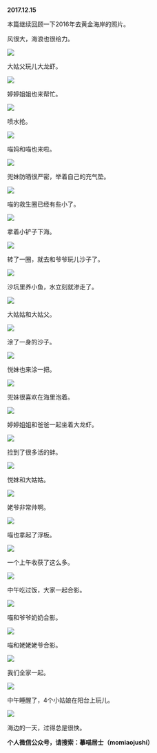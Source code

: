
          
            
**2017.12.15**

本篇继续回顾一下2016年去黄金海岸的照片。

风很大，海浪也很给力。




![](img/51001-7111bbaf1bb1791e.jpg)




大姑父玩儿大龙虾。




![](img/51001-b42ea83e5e691eaa.jpg)




婷婷姐姐也来帮忙。




![](img/51001-49fdbd63166c2df7.jpg)




喷水抢。




![](img/51001-8779ce8ceee39585.jpg)




喵妈和喵也来啦。




![](img/51001-be4dcc73c8bbb03d.jpg)




兜妹防晒很严密，举着自己的充气垫。




![](img/51001-6352f62aa450a0eb.jpg)




喵的救生圈已经有些小了。




![](img/51001-e343f99070e60cc3.jpg)




拿着小铲子下海。




![](img/51001-5eb2e587a6507062.jpg)




转了一圈，就去和爷爷玩儿沙子了。




![](img/51001-0e8c2da9cb994124.jpg)




沙坑里养小鱼，水立刻就渗走了。




![](img/51001-9a89699adcf80971.jpg)




大姑姑和大姑父。




![](img/51001-f69d4cdb057eddbf.jpg)




涂了一身的沙子。




![](img/51001-85db624ed424a5e5.jpg)




悦妹也来涂一把。




![](img/51001-6ec054098da1a8a0.jpg)




兜妹很喜欢在海里泡着。




![](img/51001-c2c72a3d383c0a02.jpg)




婷婷姐姐和爸爸一起坐着大龙虾。




![](img/51001-9139ac31261d8f02.jpg)




捡到了很多活的蚌。




![](img/51001-6db8271a07b963fe.jpg)




悦妹和大姑姑。




![](img/51001-cdc540efe567c17e.jpg)




姥爷非常帅啊。




![](img/51001-578fa8aa9aa3af7c.jpg)




喵也拿起了浮板。




![](img/51001-7a919ce3cfeff1f5.jpg)




一个上午收获了这么多。




![](img/51001-09d8063ace905da4.jpg)




中午吃过饭，大家一起合影。




![](img/51001-8b27a35115a29ca3.jpg)




喵和爷爷奶奶合影。




![](img/51001-36182e2bb43964b0.jpg)




喵和姥姥姥爷合影。




![](img/51001-e4e4ab2d502426b2.jpg)




我们全家一起。




![](img/51001-0b127cbd2433e859.jpg)




中午睡醒了，4个小姑娘在阳台上玩儿。




![](img/51001-ca9a6d4652d5f538.jpg)




海边的一天，过得总是很快。


**个人微信公众号，请搜索：摹喵居士（momiaojushi）**

          
        